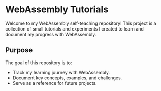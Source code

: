 # WebAssembly Tutorials

Welcome to my WebAssembly self-teaching repository! This project is a collection of small tutorials and experiments I created to learn and document my progress with WebAssembly.

## Purpose

The goal of this repository is to:
- Track my learning journey with WebAssembly.
- Document key concepts, examples, and challenges.
- Serve as a reference for future projects.

